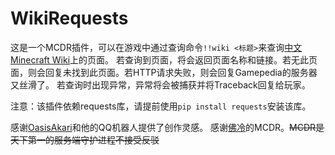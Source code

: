 # WikiRequests
这是一个MCDR插件，可以在游戏中通过查询命令`!!wiki <标题>`来查询[中文Minecraft Wiki](https://minecraft-zh.gamepedia.com)上的页面。
若查询到页面，将会返回页面名称和链接。若无此页面，则会回复未找到此页面。若HTTP请求失败，则会回复Gamepedia的服务器又丝滑了。
若查询时出现异常，异常将会被捕获并将Traceback回复给玩家。

注意：该插件依赖requests库，请提前使用`pip install requests`安装该库。

感谢[OasisAkari](https://github.com/OasisAkari)和他的QQ机器人提供了创作灵感。
感谢[佛冷](https://github.com/Fallen-Breath)的MCDR。~~MCDR是天下第一的服务端守护进程不接受反驳~~

